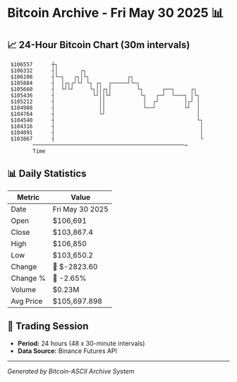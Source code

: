 # Bitcoin Archive - Fri May 30 2025 📊

## 📈 24-Hour Bitcoin Chart (30m intervals)

```
 $106557      ┼┐                                               
 $106332      ┤│       ┌┐                                      
 $106108      ┤└─┐   ┌┐│└┐            ┌┐                       
 $105884      ┤  │┌┐┌┘└┘ └┐ ┌┐  ┌─────┘└─┐                     
 $105660      ┤  └┘└┘     └┐││┌┐│        └┐      ┌──┐     ┌┐   
 $105436      ┤            └┘││└┘         └┐   ┌─┘  └───┐ │└┐  
 $105212      ┤              ││            │  ┌┘        │┌┘ │  
 $104988      ┤              ││            └──┘         └┘  │  
 $104764      ┤              └┘                             │  
 $104540      ┤                                             └┐ 
 $104316      ┤                                              │ 
 $104091      ┤                                              │ 
 $103867      ┤                                              └ 
        ────────────────────────────────────────────────→
        Time
```

## 📊 Daily Statistics

| Metric | Value |
|--------|-------|
| Date | Fri May 30 2025 |
| Open | $106,691 |
| Close | $103,867.4 |
| High | $106,850 |
| Low | $103,650.2 |
| Change | 🔴 $-2823.60 |
| Change % | 🔴 -2.65% |
| Volume | $0.23M |
| Avg Price | $105,697.898 |

## 📅 Trading Session

- **Period:** 24 hours (48 x 30-minute intervals)
- **Data Source:** Binance Futures API

---
*Generated by Bitcoin-ASCII Archive System*
